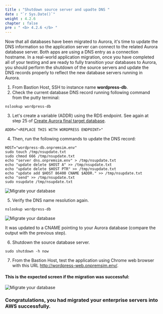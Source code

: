 ```yaml
---
title : "Shutdown source server and upadte DNS "
date : "`r Sys.Date()`"
weight : 4.2.6
chapter : false
pre : " <b> 4.2.6 </b> "
---
```


Now that all databases have been migrated to Aurora, it's time to update the DNS information so the application server can connect to the related Aurora database server. Both apps are using a DNS entry as a connection hostname. In a real-world application migration, once you have completed all of your testing and are ready to fully transition your databases to Aurora, you should perform the shutdown of the source servers and update the DNS records properly to reflect the new database servers running in Aurora.

1. From Bastion Host, SSH to instance name **wordpress-db**.
2. Check the current database DNS record running following command from the putty terminal:
```
nslookup wordpress-db
```

3. Let's create a variable (ADDR) using the RDS endpoint. See again at step 25 of [Create Aurora final target database](../4.2.1-CreateAuroraFinalTargetDatabases/).
```
ADDR="<REPLACE THIS WITH WORDPRESS ENDPOINT>"
```
4. Then, run the following commands to update the DNS record:
```
HOST="wordpress-db.onpremsim.env"
sudo touch /tmp/nsupdate.txt
sudo chmod 666 /tmp/nsupdate.txt
echo "server dns.onpremsim.env" > /tmp/nsupdate.txt
echo "update delete $HOST A" >> /tmp/nsupdate.txt
echo "update delete $HOST PTR" >> /tmp/nsupdate.txt
echo "update add $HOST 86400 CNAME $ADDR." >> /tmp/nsupdate.txt
echo "send" >> /tmp/nsupdate.txt
sudo nsupdate /tmp/nsupdate.txt
```
![Migrate your database](/images/4.migrateinfra/4.2migratedb/4.2.6shutdown/4.2.6.1shutdown.png?width=90pc)

5. Verify the DNS name resolution again.
```
nslookup wordpress-db
```
![Migrate your database](/images/4.migrateinfra/4.2migratedb/4.2.6shutdown/4.2.6.2shutdown.png?width=90pc)

It was updated to a CNAME pointing to your Aurora database (compare the output with the previous step).

6. Shutdown the source database server.
```
sudo shutdown -h now
```
7. From the Bastion Host, test the application using Chrome web browser with this URL http://wordpress-web.onpremsim.env/.

#### This is the expected screen if the migration was successful:
![Migrate your database](/images/4.migrateinfra/4.2migratedb/4.2.6shutdown/4.2.6.3shutdown.png?width=80pc)

### Congratulations, you had migrated your enterprise servers into AWS successfully.